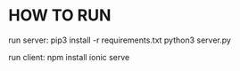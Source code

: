 HOW TO RUN
==

run server:
pip3 install -r requirements.txt
python3 server.py

run client:
npm install
ionic serve
